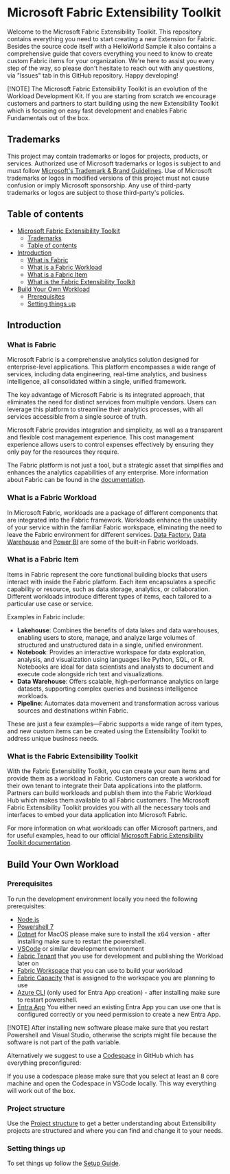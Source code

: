 
# Microsoft Fabric Extensibility Toolkit

Welcome to the Microsoft Fabric Extensibility Toolkit. This repository contains everything you need to start creating a new Extension for Fabric. Besides the source code itself with a HelloWorld Sample it also contains a comprehensive guide that covers everything you need to know to create custom Fabric items for your organization. We're here to assist you every step of the way, so please don't hesitate to reach out with any questions, via "Issues" tab in this GitHub repository. Happy developing!

[!NOTE]
The Microsoft Fabric Extensibility Toolkit is an evolution of the Workload Development Kit. If you are starting from scratch we encourage customers and partners to start building using the new Extensibility Toolkit which is focusing on easy fast development and enables Fabric Fundamentals out of the box.

## Trademarks

This project may contain trademarks or logos for projects, products, or services. Authorized use of Microsoft
trademarks or logos is subject to and must follow [Microsoft's Trademark & Brand Guidelines](https://www.microsoft.com/en-us/legal/intellectualproperty/trademarks/usage/general).
Use of Microsoft trademarks or logos in modified versions of this project must not cause confusion or imply Microsoft sponsorship.
Any use of third-party trademarks or logos are subject to those third-party's policies.

## Table of contents

- [Microsoft Fabric Extensibility Toolkit](#microsoft-fabric-extensibility-toolkit)
  - [Trademarks](#trademarks)
  - [Table of contents](#table-of-contents)
- [Introduction](#introduction)
  - [What is Fabric](#what-is-fabric)
  - [What is a Fabric Workload](#what-is-a-fabric-workload)
  - [What is a Fabric Item](#what-is-a-fabric-item)
  - [What is the Fabric Extensibility Toolkit](#what-is-the-fabric-extensibility-toolkit)
- [Build Your Own Workload](#build-your-own-workload)
  - [Prerequisites](#prerequisites)
  - [Setting things up](#setting-things-up)

## Introduction

### What is Fabric

Microsoft Fabric is a comprehensive analytics solution designed for enterprise-level applications. This platform encompasses a wide range of services, including data engineering, real-time analytics, and business intelligence, all consolidated within a single, unified framework.

The key advantage of Microsoft Fabric is its integrated approach, that eliminates the need for distinct services from multiple vendors. Users can leverage this platform to streamline their analytics processes, with all services accessible from a single source of truth.

Microsoft Fabric provides integration and simplicity, as well as a transparent and flexible cost management experience. This cost management experience allows users to control expenses effectively by ensuring they only pay for the resources they require.

The Fabric platform is not just a tool, but a strategic asset that simplifies and enhances the analytics capabilities of any enterprise.
More information about Fabric can be found in the [documentation](https://learn.microsoft.com/en-us/fabric/get-started/microsoft-fabric-overview).

### What is a Fabric Workload

In Microsoft Fabric, workloads are a package of different components that are integrated into the Fabric framework. Workloads enhance the usability of your service within the familiar Fabric workspace, eliminating the need to leave the Fabric environment for different services. [Data Factory](https://learn.microsoft.com/en-us/fabric/data-factory/data-factory-overview), [Data Warehouse](https://learn.microsoft.com/en-us/fabric/data-warehouse/data-warehousing) and  [Power BI](https://learn.microsoft.com/en-us/power-bi/enterprise/service-premium-what-is) are some of the built-in Fabric workloads.

### What is a Fabric Item

Items in Fabric represent the core functional building blocks that users interact with inside the Fabric platform. Each item encapsulates a specific capability or resource, such as data storage, analytics, or collaboration. Different workloads introduce different types of items, each tailored to a particular use case or service.

Examples in Fabric include:

- **Lakehouse**: Combines the benefits of data lakes and data warehouses, enabling users to store, manage, and analyze large volumes of structured and unstructured data in a single, unified environment.
- **Notebook**: Provides an interactive workspace for data exploration, analysis, and visualization using languages like Python, SQL, or R. Notebooks are ideal for data scientists and analysts to document and execute code alongside rich text and visualizations.
- **Data Warehouse**: Offers scalable, high-performance analytics on large datasets, supporting complex queries and business intelligence workloads.
- **Pipeline**: Automates data movement and transformation across various sources and destinations within Fabric.

These are just a few examples—Fabric supports a wide range of item types, and new custom items can be created using the Extensibility Toolkit to address unique business needs.

### What is the Fabric Extensibility Toolkit

With the Fabric Extensibility Toolkit, you can create your own items and provide them as a workload in Fabric. Customers can create a workload for their own tenant to integrate their Data applications into the platform. Partners can build workloads and publish them into the Fabric Workload Hub which makes them available to all Fabric customers. The Microsoft Fabric Extensibility Toolkit provides you with all the necessary tools and interfaces to embed your data application into Microsoft Fabric.

For more information on what workloads can offer Microsoft partners, and for useful examples, head to our official [Microsoft Fabric Extensibility Toolkit documentation](https://learn.microsoft.com/fabric/extensibility-toolkit).

## Build Your Own Workload

### Prerequisites

To run the development environment locally you need the following prerequisites:

- [Node.js](https://nodejs.org/en/download/)
- [Powershell 7](https://learn.microsoft.com/en-us/powershell/scripting/install/installing-powershell)
- [Dotnet](https://dotnet.microsoft.com/en-us/download) for MacOS please make sure to install the x64 version - after installing make sure to restart the powershell.
- [VSCode](https://code.visualstudio.com/download) or similar development environment
- [Fabric Tenant](https://app.fabric.microsoft.com/) that you use for development and publishing the Workload later on
- [Fabric Workspace](https://learn.microsoft.com/en-us/fabric/fundamentals/workspaces) that you can use to build your workload
- [Fabric Capacity](https://learn.microsoft.com/en-us/fabric/enterprise/licenses) that is assigned to the workspace you are planning to use
- [Azure CLI](https://learn.microsoft.com/en-us/cli/azure/install-azure-cli?view=azure-cli-latest) (only used for Entra App creation) - after installing make sure to restart powershell.
- [Entra App](https://entra.microsoft.com/) You either need an existing Entra App you can use one that is configured correctly or you need permission to create a new Entra App.

[!NOTE]
After installing new software please make sure that you restart Powershell and Visual Studio, otherwise the scripts might file because the software is not part of the path variable.

Alternatively we suggest to use a [Codespace](https://github.com/features/codespaces) in GitHub which has everything preconfigured:

If you use a codespace please make sure that you select at least an 8 core machine and open the Codespace in VSCode locally. This way everything will work out of the box.

### Project structure

Use the [Project structure](./docs/Project_Structure.md) to get a better understanding about Extensibility projects are structured and where you can find and change it to your needs.

### Setting things up

To set things up follow the [Setup Guide](./docs/Project_Setup.md).
